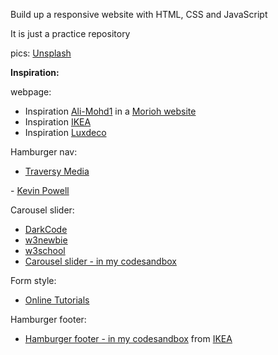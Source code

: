 Build up a responsive website with HTML, CSS and JavaScript

It is just a practice repository 

pics: 
<a href="https://unsplash.com">Unsplash</a>

<b>Inspiration:</b>

webpage:
- Inspiration <a href="https://github.com/Ali-Mohd1">Ali-Mohd1</a> in a
<a href="https://morioh.com/p/94a32d20b8ac?f=5c21fb01c16e2556b555ab32&fbclid=IwAR0ehMguUeg4nYEQH43k07KnhYl1TD6uUwSHrBlQv_LTDYoY5phJgFspMFI">Morioh website</a>
- Inspiration <a href="https://www.ikea.com/gb/en/">IKEA</a>
- Inspiration <a href="https://www.luxdeco.com/">Luxdeco</a>


Hamburger nav:
- <a href="https://www.youtube.com/watch?v=b3OKONiAA80&t=328s&ab_channel=KevinPowell">Traversy Media
</a>
- <a href="https://www.youtube.com/watch?v=DZg6UfS5zYg&t=1642s&ab_channel=TraversyMedia">Kevin Powell
</a>

Carousel slider:
- <a href="https://www.youtube.com/watch?v=9Irz0c-6UGw">DarkCode</a>
- <a href="https://www.youtube.com/watch?v=pGHOaY4dhAA">w3newbie</a>
- <a href="https://www.w3schools.com/howto/howto_js_slideshow.asp">w3school</a>
- <a href="https://codesandbox.io/s/carousel-slider-u6l9g?file=/index.html:1545-1622 ">Carousel slider - in my codesandbox </a>


Form style: 
- <a href="https://www.youtube.com/watch?v=BKhoo6RSEDU&ab_channel=OnlineTutorials">Online Tutorials</a>

Hamburger footer: 
- <a href="https://codesandbox.io/s/hamburger-footer-x2gbf?file=/style.css:3266-3297">Hamburger footer - in my codesandbox</a> from <a href="https://www.ikea.com/gb/en/new/">IKEA</a>
